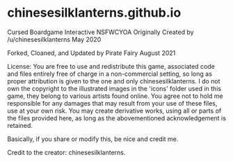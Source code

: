 # chinesesilklanterns.github.io

Cursed Boardgame Interactive NSFWCYOA
Originally Created by /u/chinesesilklanterns
May 2020

Forked, Cloaned, and Updated by Pirate Fairy
August 2021

License: You are free to use and redistribute this game, associated code and files entirely free of charge in a non-commercial setting, so long as proper attribution is given to the one and only chinesesilklanterns. 
I do not own the copyright to the illustrated images in the 'icons' folder used in this game, they belong to various artists found online.
You agree not to hold me responsible for any damages that may result from your use of these files, use at your own risk.
You may create derivative works, using all or parts of the files provided here, as long as the abovementioned acknowledgement is retained.

Basically, if you share or modify this, be nice and credit me.

Credit to the creator: chinesesilklanterns.